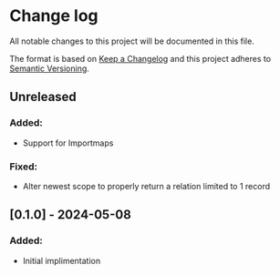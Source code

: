 # Change log
All notable changes to this project will be documented in this file.

The format is based on [Keep a Changelog](http://keepachangelog.com/)
and this project adheres to [Semantic Versioning](http://semver.org/).

## Unreleased
### Added:
- Support for Importmaps

### Fixed:
- Alter newest scope to properly return a relation limited to 1 record

## [0.1.0] - 2024-05-08
### Added:
- Initial implimentation 
